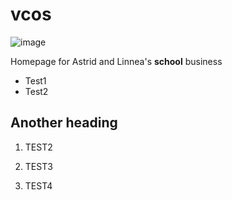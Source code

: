 # vcos

![image](https://user-images.githubusercontent.com/58990277/71033983-adfa1180-2118-11ea-92d7-5c6a3dc02fd7.png)

Homepage for Astrid and Linnea's **school** business

* Test1
* Test2

## Another heading

1. TEST2

2. TEST3

3. TEST4

   

